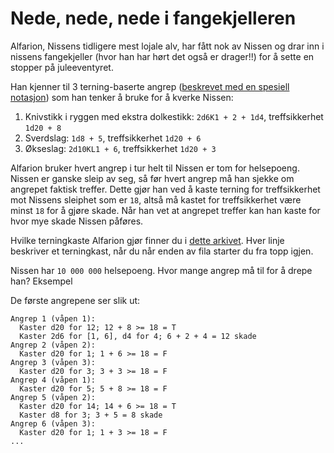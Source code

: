 # Nede, nede, nede i fangekjelleren

Alfarion, Nissens tidligere mest lojale alv, har fått nok av Nissen og drar inn i nissens fangekjeller (hvor han har hørt det også er drager!!) for å sette en stopper på juleeventyret.

Han kjenner til 3 terning-baserte angrep ([beskrevet med en spesiell notasjon](https://sophiehoulden.com/dice/documentation/notation.html)) som han tenker å bruke for å kverke Nissen:

1. Knivstikk i ryggen med ekstra dolkestikk: `2d6K1 + 2 + 1d4`, treffsikkerhet `1d20 + 8`
2. Sverdslag: `1d8 + 5`, treffsikkerhet `1d20 + 6`
3. Økseslag: `2d10KL1 + 6`, treffsikkerhet `1d20 + 3`

Alfarion bruker hvert angrep i tur helt til Nissen er tom for helsepoeng. Nissen er ganske sleip av seg, så før hvert angrep må han sjekke om angrepet faktisk treffer. Dette gjør han ved å kaste terning for treffsikkerhet mot Nissens sleiphet som er `18`, altså må kastet for treffsikkerhet være minst `18` for å gjøre skade. Når han vet at angrepet treffer kan han kaste for hvor mye skade Nissen påføres.

Hvilke terningkaste Alfarion gjør finner du i [dette arkivet](terningkast.tgz). Hver linje beskriver et terningkast, når du når enden av fila starter du fra topp igjen.

Nissen har `10 000 000` helsepoeng. Hvor mange angrep må til for å drepe han?
Eksempel

De første angrepene ser slik ut:

```
Angrep 1 (våpen 1):
  Kaster d20 for 12; 12 + 8 >= 18 = T
  Kaster 2d6 for [1, 6], d4 for 4; 6 + 2 + 4 = 12 skade
Angrep 2 (våpen 2):
  Kaster d20 for 1; 1 + 6 >= 18 = F
Angrep 3 (våpen 3):
  Kaster d20 for 3; 3 + 3 >= 18 = F
Angrep 4 (våpen 1):
  Kaster d20 for 5; 5 + 8 >= 18 = F
Angrep 5 (våpen 2):
  Kaster d20 for 14; 14 + 6 >= 18 = T
  Kaster d8 for 3; 3 + 5 = 8 skade
Angrep 6 (våpen 3):
  Kaster d20 for 1; 1 + 3 >= 18 = F
...
```
